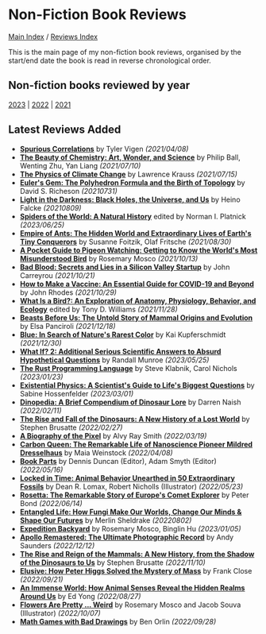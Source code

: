 # Non-Fiction Book Reviews

[Main Index](../../README.md) / [Reviews Index](../README.md)

This is the main page of my non-fiction book reviews, organised by the start/end date the book is read in reverse chronological order.

## Non-fiction books reviewed by year
[2023](2023/README.md) | [2022](2022/README.md) | [2021](2021/README.md)

## Latest Reviews Added
- [**Spurious Correlations**](2021/20210408-SpuriousCorrelations.md) by Tyler Vigen *(2021/04/08)*
- [**The Beauty of Chemistry: Art, Wonder, and Science**](2021/20210710-BeautyChemistry.md) by Philip Ball, Wenting Zhu, Yan Liang *(2021/07/10)*
- [**The Physics of Climate Change**](2021/20210715-PhysicsClimateChange.md) by Lawrence Krauss *(2021/07/15)*
- [**Euler's Gem: The Polyhedron Formula and the Birth of Topology**](2021/20210731-EulerGem.md) by David S. Richeson *(20210731)*
- [**Light in the Darkness: Black Holes, the Universe, and Us**](2021/20210809-LightInTheDarkness.md) by Heino Falcke *(20210809)*
- [**Spiders of the World: A Natural History**](2023/20230625-SpidersOfTheWorld.md) edited by Norman I. Platnick *(2023/06/25)*
- [**Empire of Ants: The Hidden World and Extraordinary Lives of Earth's Tiny Conquerors**](2021/20210830-EmpireOfAnts.md) by Susanne Foitzik, Olaf Fritsche *(2021/08/30)*
- [**A Pocket Guide to Pigeon Watching: Getting to Know the World's Most Misunderstood Bird**](2021/20211013-PocketGuidePigeonWatching.md) by Rosemary Mosco *(2021/10/13)*
- [**Bad Blood: Secrets and Lies in a Silicon Valley Startup**](2021/20211021-BadBlood.md) by John Carreyrou *(2021/10/21)*
- [**How to Make a Vaccine: An Essential Guide for COVID-19 and Beyond**](2021/20211029-HowToMakeAVaccine.md) by John Rhodes *(2021/10/29)*
- [**What Is a Bird?: An Exploration of Anatomy, Physiology, Behavior, and Ecology**](2021/20211128-WhatIsABird.md) edited by Tony D. Williams *(2021/11/28)*
- [**Beasts Before Us: The Untold Story of Mammal Origins and Evolution**](2021/20211218-BeastsBeforeUs.md) by Elsa Panciroli *(2021/12/18)*
- [**Blue: In Search of Nature's Rarest Color**](2021/20211230-Blue.md) by Kai Kupferschmidt *(2021/12/30)*
- [**What If? 2: Additional Serious Scientific Answers to Absurd Hypothetical Questions**](2023/20230525-WhatIf2.md) by Randall Munroe *(2023/05/25)*
- [**The Rust Programming Language**](2023/20230123-RustProgrammingLanguage.md) by Steve Klabnik, Carol Nichols *(2023/01/23)*
- [**Existential Physics: A Scientist's Guide to Life's Biggest Questions**](2023/20230301-ExistentialPhysics.md) by Sabine Hossenfelder *(2023/03/01)*
- [**Dinopedia: A Brief Compendium of Dinosaur Lore**](2022/20220211-Dinopedia.md) by Darren Naish *(2022/02/11)*
- [**The Rise and Fall of the Dinosaurs: A New History of a Lost World**](2022/20220227-RiseAndFallOfTheDinosaurs.md) by Stephen Brusatte *(2022/02/27)*
- [**A Biography of the Pixel**](2022/20220319-BiographyOfThePixel.md) by Alvy Ray Smith *(2022/03/19)*
- [**Carbon Queen: The Remarkable Life of Nanoscience Pioneer Mildred Dresselhaus**](2022/20220408-CarbonQueen.md) by Maia Weinstock *(2022/04/08)*
- [**Book Parts**](2022/20220516-BookParts.md) by Dennis Duncan (Editor), Adam Smyth (Editor) *(2022/05/16)*
- [**Locked in Time: Animal Behavior Unearthed in 50 Extraordinary Fossils**](2022/20220523-LockedInTime.md) by Dean R. Lomax, Robert Nicholls (Illustrator) *(2022/05/23)*
- [**Rosetta: The Remarkable Story of Europe's Comet Explorer**](2022/20220614-Rosetta.md) by Peter Bond *(2022/06/14)*
- [**Entangled Life: How Fungi Make Our Worlds, Change Our Minds & Shape Our Futures**](2022/20220802-EntangledLife.md) by Merlin Sheldrake *(20220802)*
- [**Expedition Backyard**](2023/20230105-ExpeditionBackyard.md) by Rosemary Mosco, Binglin Hu *(2023/01/05)*
- [**Apollo Remastered: The Ultimate Photographic Record**](2022/20221212-ApolloRemastered.md) by Andy Saunders *(2022/12/12)*
- [**The Rise and Reign of the Mammals: A New History, from the Shadow of the Dinosaurs to Us**](2022/20221110-TheRiseAndReignOfTheMammals.md) by Stephen Brusatte *(2022/11/10)*
- [**Elusive: How Peter Higgs Solved the Mystery of Mass**](2022/20220921-Elusive.md) by Frank Close *(2022/09/21)*
- [**An Immense World: How Animal Senses Reveal the Hidden Realms Around Us**](2022/20220827-AnImmenseWorld.md) by Ed Yong *(2022/08/27)*
- [**Flowers Are Pretty ... Weird**](2022/20221007-FlowersArePrettyWeird.md) by Rosemary Mosco and Jacob Souva (Illustrator) *(2022/10/07)*
- [**Math Games with Bad Drawings**](2022/20220906-MathGamesWithBadDrawings.md) by Ben Orlin *(2022/09/28)*
